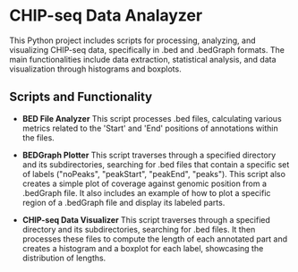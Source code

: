 # CHIP-seq Data Analayzer

This Python project includes scripts for processing, analyzing, and visualizing CHIP-seq data, specifically in .bed and .bedGraph formats. The main functionalities include data extraction, statistical analysis, and data visualization through histograms and boxplots.

## Scripts and Functionality

* **BED File Analyzer**
This script processes .bed files, calculating various metrics related to the 'Start' and 'End' positions of annotations within the files.

* **BEDGraph Plotter**
This script traverses through a specified directory and its subdirectories, searching for .bed files that contain a specific set of labels ("noPeaks", "peakStart", "peakEnd", "peaks"). This script also creates a simple plot of coverage against genomic position from a .bedGraph file. It also includes an example of how to plot a specific region of a .bedGraph file and display its labeled parts.

* **CHIP-seq Data Visualizer**
This script traverses through a specified directory and its subdirectories, searching for .bed files. It then processes these files to compute the length of each annotated part and creates a histogram and a boxplot for each label, showcasing the distribution of lengths.
